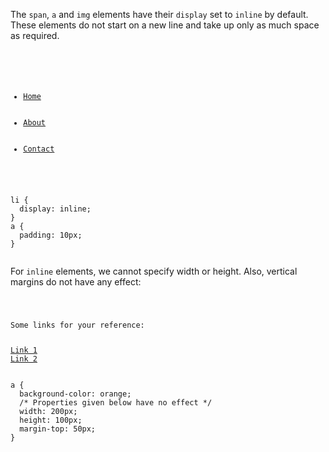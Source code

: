 The `span`, `a` and `img` elements have their `display` set to `inline` by default. These elements do not start on a new line and take up only as much space as required.

<Editor lang="css">
<code>
<panel lang="html">
<ul>
  <li><a href="#">Home</a></li>
  <li><a href="#">About</a></li>
  <li><a href="#">Contact</a></li>
</ul>
</panel>
<panel lang="css">
li {
  display: inline;
}
a {
  padding: 10px;
}
</panel>
</code>
</Editor>

For `inline` elements, we cannot specify width or height. Also, vertical margins do not have any effect:

<Editor lang="css">
<code>
<panel lang="html">
<p>Some links for your reference:</p>
<a href="#">Link 1</a>
<a href="#">Link 2</a>
</panel>
<panel lang="css">
a {
  background-color: orange;
  /* Properties given below have no effect */
  width: 200px;
  height: 100px;
  margin-top: 50px;
}
</panel>
</code>
</Editor>